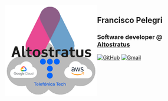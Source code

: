 <!--- <img align="right" src="https://media.giphy.com/media/j0HjChGV0J44KrrlGv/giphy.gif" width="250" /> --->
<a href="https://www.altostratus.es" target="_blank" rel="noopener noreferrer">
  <img align="left" src="fpelegri_altostratus_gcp_aws_firma_github.png" width=250 />
</a>
<h2>Francisco Pelegri</h2>
<h3>Software developer @ <a href="https://www.altostratus.es" target="_blank" rel="noopener noreferrer">Altostratus</a></h3>

[![GitHub](https://img.shields.io/badge/-Github-000?style=flat&logo=Github&logoColor=white)](https://github.com/fpelegri-altostratus)
[![Gmail](https://img.shields.io/badge/-Gmail-c14438?style=flat&logo=Gmail&logoColor=white)](mailto:f.pelegri@altostratus.com)

<br>
<!--- 
<img src="fpelegri_altostratus_firma_github.png" width=250 />
--->
